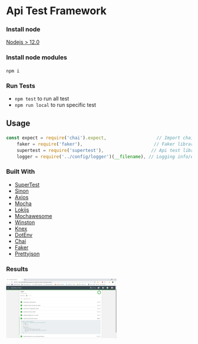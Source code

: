 # Api Test Framework
### Install node  
[Nodejs > 12.0](https://nodejs.org/en/)

### Install node modules  
``npm i``

### Run Tests  
* ``npm test`` to run all test  
* ``npm run local`` to run specific test

## Usage  
```javascript
const expect = require('chai').expect,                   // Import chai for assertions
    faker = require('faker'),                           // Faker library to generate fake data
    supertest = require('supertest'),                  // Api test library
    logger = require('../config/logger')(__filename), // Logging info/errors
```
### Built With  
* [SuperTest](https://github.com/visionmedia/supertest/blob/master/README.md)
* [Sinon](https://sinonjs.org/)
* [Axios](https://github.com/axios/axios/blob/master/README.md)
* [Mocha](https://mochajs.org/)
* [Lokijs](http://lokijs.org/)
* [Mochawesome](https://github.com/adamgruber/mochawesome/blob/master/README.md)
* [Winston](https://github.com/winstonjs/winston/blob/master/README.md)
* [Knex](https://knexjs.org/)
* [DotEnv](https://www.npmjs.com/package/dotenv)
* [Chai](https://www.chaijs.com/)
* [Faker](https://www.npmjs.com/package/faker)
* [Prettyjson](http://rafeca.com/prettyjson/)

### Results  
<img src="https://github.com/dipjyotimetia/screenshots/blob/master/api/result.png" width="300">

